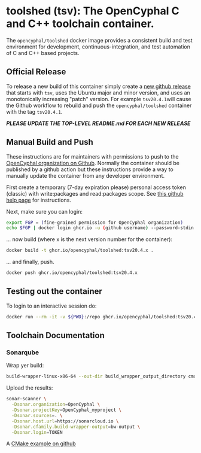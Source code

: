 # toolshed (tsv): The OpenCyphal C and C++ toolchain container.

The `opencyphal/toolshed` docker image provides a consistent build and test environment
for development, continuous-integration, and test automation of C and C++ based projects.

## Official Release

To release a new build of this container simply create a [new github release](https://github.com/OpenCyphal/docker_toolchains/releases/new)
that starts with `tsv`, uses the Ubuntu major and minor version, and uses an monotonically increasing "patch" version.
For example `tsv20.4.1`will cause the Github workflow to rebuild and push the `opencyphal/toolshed` container with the
tag `tsv20.4.1`.

***PLEASE UPDATE THE TOP-LEVEL README.md FOR EACH NEW RELEASE***

## Manual Build and Push

These instructions are for maintainers with permissions to push to the
[OpenCyphal organization on Github](https://github.com/OpenCyphal/). Normally the container should be published by
a github action but these instructions provide a way to manually update the container from any developer environment.

First create a temporary (7-day expiration please) personal access token (classic) with write:packages and read:packages
scope. See [this github help page](https://docs.github.com/en/authentication/keeping-your-account-and-data-secure/creating-a-personal-access-token)
for instructions.

Next, make sure you can login:

```bash
export FGP = (fine-grained permission for OpenCyphal organization)
echo $FGP | docker login ghcr.io -u (github username) --password-stdin
```

... now build (where x is the next version number for the container):

```bash
docker build -t ghcr.io/opencyphal/toolshed:tsv20.4.x .
```

... and finally, push.

```bash
docker push ghcr.io/opencyphal/toolshed:tsv20.4.x
```

## Testing out the container

To login to an interactive session do:

```bash
docker run --rm -it -v ${PWD}:/repo ghcr.io/opencyphal/toolshed:tsv20.4.x
```

## Toolchain Documentation

### Sonarqube

Wrap yer build:

```bash
build-wrapper-linux-x86-64 --out-dir build_wrapper_output_directory cmake --build build/
```

Upload the results:

```bash
sonar-scanner \
  -Dsonar.organization=OpenCyphal \
  -Dsonar.projectKey=OpenCyphal_myproject \
  -Dsonar.sources=. \
  -Dsonar.host.url=https://sonarcloud.io \
  -Dsonar.cfamily.build-wrapper-output=bw-output \
  -Dsonar.login=TOKEN
```

A [CMake example on github](https://github.com/SonarSource/sonarcloud_example_cpp-cmake-linux-otherci)
